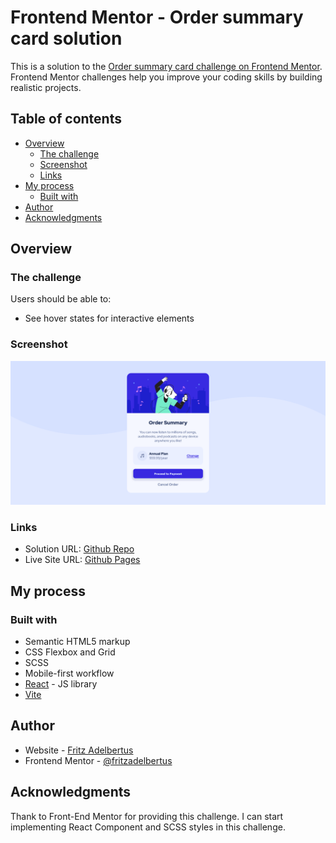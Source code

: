 # Frontend Mentor - Order summary card solution

This is a solution to the [Order summary card challenge on Frontend Mentor](https://www.frontendmentor.io/challenges/order-summary-component-QlPmajDUj). Frontend Mentor challenges help you improve your coding skills by building realistic projects. 

## Table of contents

- [Overview](#overview)
  - [The challenge](#the-challenge)
  - [Screenshot](#screenshot)
  - [Links](#links)
- [My process](#my-process)
  - [Built with](#built-with)
- [Author](#author)
- [Acknowledgments](#acknowledgments)


## Overview

### The challenge

Users should be able to:

- See hover states for interactive elements

### Screenshot

![](./screenshot.png)

### Links

- Solution URL: [Github Repo](https://github.com/fritzadelbertus/FEM-Order-Summary-Component)
- Live Site URL: [Github Pages](https://fritzadelbertus.github.io/FEM-Order-Summary-Component/)

## My process

### Built with

- Semantic HTML5 markup
- CSS Flexbox and Grid
- SCSS
- Mobile-first workflow
- [React](https://reactjs.org/) - JS library
- [Vite](https://vitejs.dev/)


## Author

- Website - [Fritz Adelbertus](https://furitsu.site)
- Frontend Mentor - [@fritzadelbertus](https://www.frontendmentor.io/profile/fritzadelbertus)

## Acknowledgments

Thank to Front-End Mentor for providing this challenge. I can start implementing React Component and SCSS styles in this challenge.
